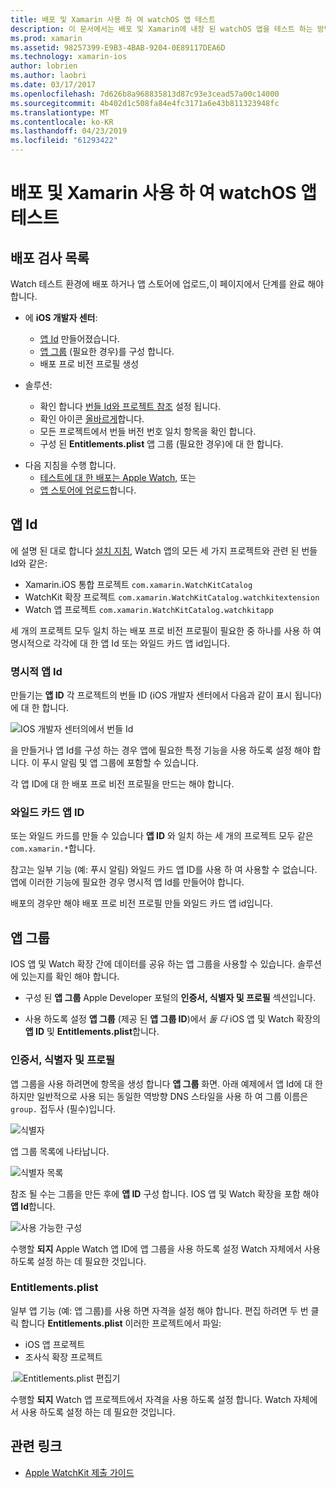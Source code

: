 ```yaml
---
title: 배포 및 Xamarin 사용 하 여 watchOS 앱 테스트
description: 이 문서에서는 배포 및 Xamarin에 내장 된 watchOS 앱을 테스트 하는 방법을 설명 합니다. 배포 검사 목록에서는 명시적 설명 및 와일드 카드 앱 Id 및 앱 그룹을 살펴봅니다.
ms.prod: xamarin
ms.assetid: 98257399-E9B3-4BAB-9204-0E89117DEA6D
ms.technology: xamarin-ios
author: lobrien
ms.author: laobri
ms.date: 03/17/2017
ms.openlocfilehash: 7d626b8a968835813d87c93e3cead57a00c14000
ms.sourcegitcommit: 4b402d1c508fa84e4fc3171a6e43b811323948fc
ms.translationtype: MT
ms.contentlocale: ko-KR
ms.lasthandoff: 04/23/2019
ms.locfileid: "61293422"
---
```

# <a name="deploying-and-testing-watchos-apps-with-xamarin"></a>배포 및 Xamarin 사용 하 여 watchOS 앱 테스트

## <a name="deployment-checklist"></a>배포 검사 목록

Watch 테스트 환경에 배포 하거나 앱 스토어에 업로드,이 페이지에서 단계를 완료 해야 합니다.

- 에 **iOS 개발자 센터**:
  - [앱 Id](#App_IDs) 만들어졌습니다.
  - [앱 그룹](#App_Groups) (필요한 경우)를 구성 합니다.
  - 배포 프로 비전 프로필 생성

- 솔루션:

  - 확인 합니다 [번들 Id와 프로젝트 참조](~/ios/watchos/get-started/installation.md) 설정 됩니다.
  - 확인 아이콘 [올바르게](~/ios/watchos/app-fundamentals/icons.md)합니다.
  - 모든 프로젝트에서 번들 버전 번호 일치 항목을 확인 합니다.
  - 구성 된 **Entitlements.plist** 앱 그룹 (필요한 경우)에 대 한 합니다.

* 다음 지침을 수행 합니다.
  - [테스트에 대 한 배포는 Apple Watch](~/ios/watchos/deploy-test/device.md), 또는
  - [앱 스토어에 업로드](~/ios/watchos/deploy-test/appstore.md)합니다.

<a name="App_IDs"/>

## <a name="app-ids"></a>앱 Id

에 설명 된 대로 합니다 [설치 지침](~/ios/watchos/get-started/installation.md), Watch 앱의 모든 세 가지 프로젝트와 관련 된 번들 Id와 같은:

- Xamarin.iOS 통합 프로젝트 `com.xamarin.WatchKitCatalog`
- WatchKit 확장 프로젝트 `com.xamarin.WatchKitCatalog.watchkitextension`
- Watch 앱 프로젝트 `com.xamarin.WatchKitCatalog.watchkitapp`

세 개의 프로젝트 모두 일치 하는 배포 프로 비전 프로필이 필요한 중 하나를 사용 하 여 명시적으로 각각에 대 한 앱 Id 또는 와일드 카드 앱 id입니다.

### <a name="explicit-app-ids"></a>명시적 앱 Id

만들기는 **앱 ID** 각 프로젝트의 번들 ID (iOS 개발자 센터에서 다음과 같이 표시 됩니다)에 대 한 합니다.

![IOS 개발자 센터의에서 번들 Id](images/appids-specific-sml.png)

을 만들거나 앱 Id를 구성 하는 경우 앱에 필요한 특정 기능을 사용 하도록 설정 해야 합니다. 이 푸시 알림 및 앱 그룹에 포함할 수 있습니다.

각 앱 ID에 대 한 배포 프로 비전 프로필을 만드는 해야 합니다.

### <a name="wildcard-app-id"></a>와일드 카드 앱 ID

또는 와일드 카드를 만들 수 있습니다 **앱 ID** 와 일치 하는 세 개의 프로젝트 모두 같은 `com.xamarin.*`합니다.

참고는 일부 기능 (예: 푸시 알림) 와일드 카드 앱 ID를 사용 하 여 사용할 수 없습니다. 앱에 이러한 기능에 필요한 경우 명시적 앱 Id를 만들어야 합니다.

배포의 경우만 해야 배포 프로 비전 프로필 만들 와일드 카드 앱 id입니다.

<a name="App_Groups" />

## <a name="app-groups"></a>앱 그룹

IOS 앱 및 Watch 확장 간에 데이터를 공유 하는 앱 그룹을 사용할 수 있습니다. 솔루션에 있는지를 확인 해야 합니다.

- 구성 된 **앱 그룹** Apple Developer 포털의 **인증서, 식별자 및 프로필** 섹션입니다.

- 사용 하도록 설정 **앱 그룹** (제공 된 **앱 그룹 ID**)에서 *둘 다* iOS 앱 및 Watch 확장의 **앱 ID** 및  **Entitlements.plist**합니다.

### <a name="certificates-identifiers--profiles"></a>인증서, 식별자 및 프로필

앱 그룹을 사용 하려면에 항목을 생성 합니다 **앱 그룹** 화면. 아래 예제에서 앱 Id에 대 한 하지만 일반적으로 사용 되는 동일한 역방향 DNS 스타일을 사용 하 여 그룹 이름은 `group.` 접두사 (필수)입니다.

![식별자](images/appgroups-new-sml.png)

앱 그룹 목록에 나타납니다.

![식별자 목록](images/appgroups-setup-sml.png)

참조 될 수는 그룹을 만든 후에 **앱 ID** 구성 합니다. IOS 앱 및 Watch 확장을 포함 해야 **앱 Id**합니다.

![사용 가능한 구성](images/appgroups-sml.png)

수행할 **되지** Apple Watch 앱 ID에 앱 그룹을 사용 하도록 설정 Watch 자체에서 사용 하도록 설정 하는 데 필요한 것입니다.

### <a name="entitlementsplist"></a>Entitlements.plist

일부 앱 기능 (예: 앱 그룹)를 사용 하면 자격을 설정 해야 합니다.
편집 하려면 두 번 클릭 합니다 **Entitlements.plist** 이러한 프로젝트에서 파일:

- iOS 앱 프로젝트
- 조사식 확장 프로젝트

.![Entitlements.plist 편집기](images/entitlements-plist-sml.png)

수행할 **되지** Watch 앱 프로젝트에서 자격을 사용 하도록 설정 합니다. Watch 자체에서 사용 하도록 설정 하는 데 필요한 것입니다.

## <a name="related-links"></a>관련 링크

- [Apple WatchKit 제출 가이드](https://developer.apple.com/app-store/watch/)
